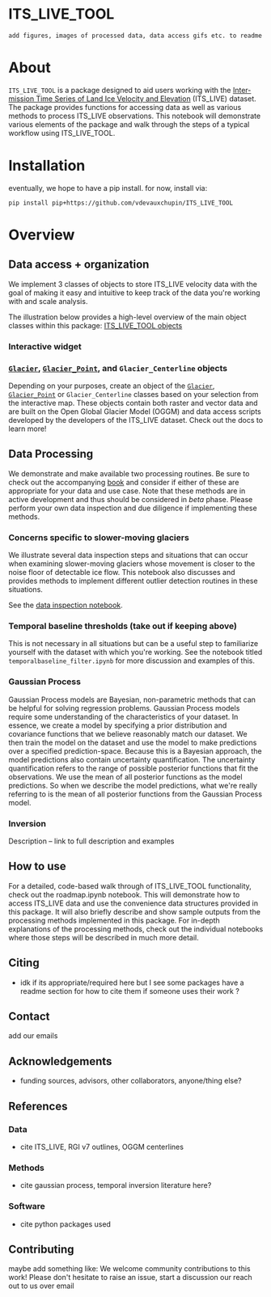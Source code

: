 # ITS_LIVE_TOOL

```{note}
add figures, images of processed data, data access gifs etc. to readme 
```

# About

`ITS_LIVE_TOOL` is a package designed to aid users working with the
[Inter-mission Time Series of Land Ice Velocity and Elevation](link)
(ITS_LIVE) dataset. The package provides functions for accessing data as
well as various methods to process ITS_LIVE observations. This notebook
will demonstrate various elements of the package and walk through the
steps of a typical workflow using ITS_LIVE_TOOL.

# Installation 

eventually, we hope to have a pip install. for now, install via:

`pip install pip+https://github.com/vdevauxchupin/ITS_LIVE_TOOL`

# Overview

## Data access + organization

We implement 3 classes of objects to store ITS_LIVE velocity data with the goal of making it easy and intuitive to keep track of the data you're working with and scale analysis. 

The illustration below provides a high-level overview of the main object classes within this package: 
[ITS_LIVE_TOOL objects](https://github.com/e-marshall/ITS_LIVE_TOOL/blob/main/figs/Image_20231113_113529_391.jpeg?raw=true)

### Interactive widget

### [`Glacier`](https://e-marshall.github.io/ITS_LIVE_TOOL/setup.html#glacier), [`Glacier_Point`](https://e-marshall.github.io/ITS_LIVE_TOOL/setup.html#glacier_point), and `Glacier_Centerline` objects

Depending on your purposes, create an object of the
[`Glacier`](https://e-marshall.github.io/ITS_LIVE_TOOL/setup.html#glacier),
[`Glacier_Point`](https://e-marshall.github.io/ITS_LIVE_TOOL/setup.html#glacier_point)
or `Glacier_Centerline` classes based on your selection from the
interactive map. These objects contain both raster and vector data and
are built on the Open Global Glacier Model (OGGM) and data access
scripts developed by the developers of the ITS_LIVE dataset. Check out
the docs to learn more!

## Data Processing 

We demonstrate and make available two processing routines. Be sure to
check out the accompanying [book]() and consider if either of these are
appropriate for your data and use case. Note that these methods are in
active development and thus should be considered in *beta* phase. Please
perform your own data inspection and due diligence if implementing these
methods.

### Concerns specific to slower-moving glaciers

We illustrate several data inspection steps and situations that can occur when examining slower-moving glaciers whose movement is closer to the noise floor of detectable ice flow. This notebook also discusses and provides methods to implement different outlier detection routines in these situations. 

See the [data inspection notebook](/nbs/05_Data_inspection.ipynb). 

### Temporal baseline thresholds (take out if keeping above)

This is not necessary in all situations but can be a useful step to familiarize yourself with the dataset with which you're working. See the notebook titled `temporalbaseline_filter.ipynb` for more discussion and examples of this. 

### Gaussian Process

Gaussian Process models are Bayesian, non-parametric methods that can be helpful for solving regression problems. Gaussian Process models require some understanding of the characteristics of your dataset. In essence, we create a model by specifying a prior distribution and covariance functions that we believe reasonably match our dataset. We then train the model on the dataset and use the model to make predictions over a specified prediction-space. Because this is a Bayesian approach, the model predictions also contain uncertainty quantification. The uncertainty quantification refers to the range of possible posterior functions that fit the observations. We use the mean of all posterior functions as the model predictions. So when we describe the model predictions, what we're really referring to is the mean of all posterior functions from the Gaussian Process model. 



### Inversion

Description – link to full description and examples


## How to use

For a detailed, code-based walk through of ITS_LIVE_TOOL functionality, check out the roadmap.ipynb notebook. This will demonstrate how to access ITS_LIVE data and use the convenience data structures provided in this package. It will also briefly describe and show sample outputs from the processing methods implemented in this package. For in-depth explanations of the processing methods, check out the individual notebooks where those steps will be described in much more detail.

## Citing

- idk if its appropriate/required here but I see some packages have a readme section for how to cite them if someone uses their work ? 

## Contact
add our emails

## Acknowledgements 
- funding sources, advisors, other collaborators, anyone/thing else? 

## References
### Data
- cite ITS_LIVE, RGI v7 outlines, OGGM centerlines
### Methods
- cite gaussian process, temporal inversion literature here?
### Software
- cite python packages used 


## Contributing
maybe add something like: We welcome community contributions to this work! Please don't hesitate to raise an issue, start a discussion our reach out to us over email

